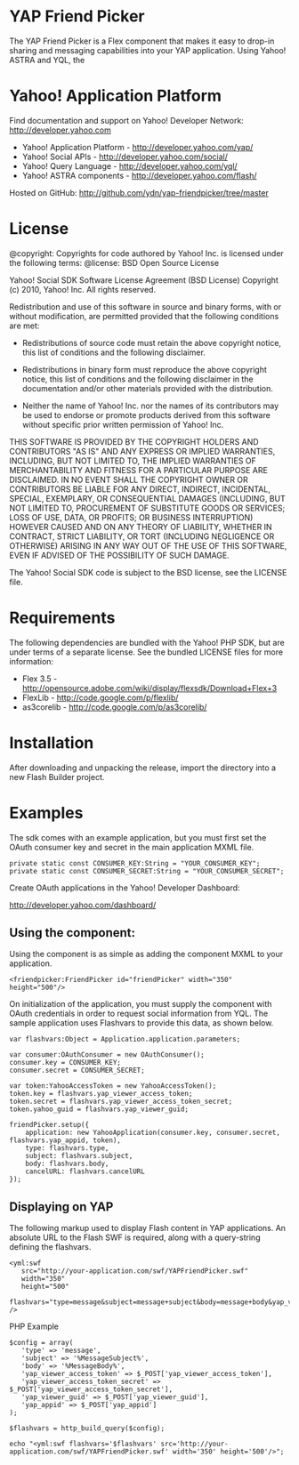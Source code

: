 YAP Friend Picker
========================

The YAP Friend Picker is a Flex component that makes it easy to drop-in sharing and messaging capabilities into your YAP application. 
Using Yahoo! ASTRA and YQL, the 

Yahoo! Application Platform
=======

Find documentation and support on Yahoo! Developer Network: http://developer.yahoo.com

 * Yahoo! Application Platform - http://developer.yahoo.com/yap/
 * Yahoo! Social APIs - http://developer.yahoo.com/social/
 * Yahoo! Query Language - http://developer.yahoo.com/yql/
 * Yahoo! ASTRA components - http://developer.yahoo.com/flash/

Hosted on GitHub: http://github.com/ydn/yap-friendpicker/tree/master

License
=======

@copyright: Copyrights for code authored by Yahoo! Inc. is licensed under the following terms:
@license:   BSD Open Source License

Yahoo! Social SDK
Software License Agreement (BSD License)
Copyright (c) 2010, Yahoo! Inc.
All rights reserved.

Redistribution and use of this software in source and binary forms, with
or without modification, are permitted provided that the following
conditions are met:

* Redistributions of source code must retain the above
  copyright notice, this list of conditions and the
  following disclaimer.

* Redistributions in binary form must reproduce the above
  copyright notice, this list of conditions and the
  following disclaimer in the documentation and/or other
  materials provided with the distribution.

* Neither the name of Yahoo! Inc. nor the names of its
  contributors may be used to endorse or promote products
  derived from this software without specific prior
  written permission of Yahoo! Inc.

THIS SOFTWARE IS PROVIDED BY THE COPYRIGHT HOLDERS AND CONTRIBUTORS "AS IS"
AND ANY EXPRESS OR IMPLIED WARRANTIES, INCLUDING, BUT NOT LIMITED TO, THE
IMPLIED WARRANTIES OF MERCHANTABILITY AND FITNESS FOR A PARTICULAR PURPOSE ARE
DISCLAIMED. IN NO EVENT SHALL THE COPYRIGHT OWNER OR CONTRIBUTORS BE LIABLE
FOR ANY DIRECT, INDIRECT, INCIDENTAL, SPECIAL, EXEMPLARY, OR CONSEQUENTIAL
DAMAGES (INCLUDING, BUT NOT LIMITED TO, PROCUREMENT OF SUBSTITUTE GOODS OR
SERVICES; LOSS OF USE, DATA, OR PROFITS; OR BUSINESS INTERRUPTION) HOWEVER
CAUSED AND ON ANY THEORY OF LIABILITY, WHETHER IN CONTRACT, STRICT LIABILITY,
OR TORT (INCLUDING NEGLIGENCE OR OTHERWISE) ARISING IN ANY WAY OUT OF THE USE
OF THIS SOFTWARE, EVEN IF ADVISED OF THE POSSIBILITY OF SUCH DAMAGE.


The Yahoo! Social SDK code is subject to the BSD license, see the LICENSE file.


Requirements
============

The following dependencies are bundled with the Yahoo! PHP SDK, but are under
terms of a separate license. See the bundled LICENSE files for more information:

 * Flex 3.5   - http://opensource.adobe.com/wiki/display/flexsdk/Download+Flex+3
 * FlexLib    - http://code.google.com/p/flexlib/
 * as3corelib - http://code.google.com/p/as3corelib/


Installation
============

After downloading and unpacking the release, import the directory into a new
Flash Builder project.


Examples
========

The sdk comes with an example application, but you must first set the 
OAuth consumer key and secret in the main application MXML file.


    private static const CONSUMER_KEY:String = "YOUR_CONSUMER_KEY";
    private static const CONSUMER_SECRET:String = "YOUR_CONSUMER_SECRET";


Create OAuth applications in the Yahoo! Developer Dashboard:

http://developer.yahoo.com/dashboard/


## Using the component:

Using the component is as simple as adding the component MXML to your application.

    <friendpicker:FriendPicker id="friendPicker" width="350" height="500"/>

On initialization of the application, you must supply the component with OAuth 
credentials in order to request social information from YQL. The sample application 
uses Flashvars to provide this data, as shown below.

    var flashvars:Object = Application.application.parameters;
    
    var consumer:OAuthConsumer = new OAuthConsumer();
    consumer.key = CONSUMER_KEY;
    consumer.secret = CONSUMER_SECRET;
    
    var token:YahooAccessToken = new YahooAccessToken();
    token.key = flashvars.yap_viewer_access_token;
    token.secret = flashvars.yap_viewer_access_token_secret;
    token.yahoo_guid = flashvars.yap_viewer_guid;

    friendPicker.setup({
        application: new YahooApplication(consumer.key, consumer.secret, flashvars.yap_appid, token),
        type: flashvars.type,
        subject: flashvars.subject,
        body: flashvars.body,
        cancelURL: flashvars.cancelURL
    });
    
## Displaying on YAP

The following markup used to display Flash content in YAP applications. 
An absolute URL to the Flash SWF is required, along with a query-string defining the flashvars.

    <yml:swf 
       src="http://your-application.com/swf/YAPFriendPicker.swf" 
       width="350" 
       height="500"
       flashvars="type=message&subject=message+subject&body=message+body&yap_viewer_access_token=...&yap_viewer_access_token_secret=...&yap_viewer_guid=..." 
    />

PHP Example
    
    $config = array(
       'type' => 'message',
       'subject' => '%MessageSubject%',
       'body' => '%MessageBody%',
       'yap_viewer_access_token' => $_POST['yap_viewer_access_token'],
       'yap_viewer_access_token_secret' => $_POST['yap_viewer_access_token_secret'],
       'yap_viewer_guid' => $_POST['yap_viewer_guid'],
       'yap_appid' => $_POST['yap_appid']
    );

    $flashvars = http_build_query($config);

    echo "<yml:swf flashvars='$flashvars' src='http://your-application.com/swf/YAPFriendPicker.swf' width='350' height='500'/>";
    
